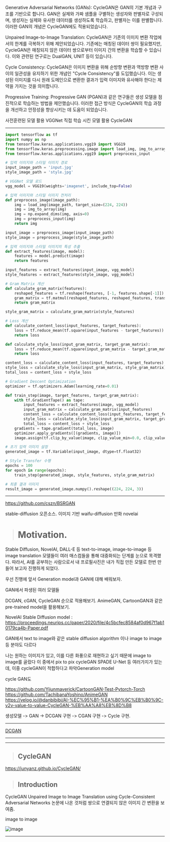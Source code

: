 Generative Adversarial Networks (GANs): CycleGAN은 GAN의 기본 개념과 구조를 기반으로 합니다. GAN은 실제와 가짜 샘플을 구별하는 생성자와 판별자로 구성되며, 생성자는 실제와 유사한 데이터를 생성하도록 학습하고, 판별자는 이를 판별합니다. 이러한 GAN의 개념은 CycleGAN에도 적용되었습니다.

Unpaired Image-to-Image Translation: CycleGAN은 기존의 이미지 변환 작업에서의 한계를 극복하기 위해 제안되었습니다. 기존에는 매칭된 데이터 쌍이 필요했지만, CycleGAN은 매칭되지 않은 데이터 쌍으로부터 이미지 간의 변환을 학습할 수 있습니다. 이와 관련된 연구로는 DualGAN, UNIT 등이 있습니다.

Cycle Consistency: CycleGAN은 이미지 변환을 위해 순방향 변환과 역방향 변환 사이의 일관성을 유지하기 위한 개념인 "Cycle Consistency"를 도입했습니다. 이는 생성된 이미지를 다시 원래 도메인으로 변환한 결과가 입력 이미지와 유사해야 한다는 제약을 가지는 것을 의미합니다.

Progressive Training: Progressive GAN (PGAN)과 같은 연구들은 생성 모델을 점진적으로 학습하는 방법을 제안했습니다. 이러한 접근 방식은 CycleGAN의 학습 과정을 개선하고 안정성을 향상시키는 데 도움이 되었습니다.


사전훈련된 모델 활용 VGGNet
직접 학습 시킨 모델 활용 CycleGAN

---
```python
import tensorflow as tf
import numpy as np
from tensorflow.keras.applications.vgg19 import VGG19
from tensorflow.keras.preprocessing.image import load_img, img_to_array
from tensorflow.keras.applications.vgg19 import preprocess_input

# 입력 이미지와 스타일 이미지 경로
input_image_path = 'input.jpg'
style_image_path = 'style.jpg'

# VGGNet 모델 로드
vgg_model = VGG19(weights='imagenet', include_top=False)

# 입력 이미지와 스타일 이미지 전처리
def preprocess_image(image_path):
    img = load_img(image_path, target_size=(224, 224))
    img = img_to_array(img)
    img = np.expand_dims(img, axis=0)
    img = preprocess_input(img)
    return img

input_image = preprocess_image(input_image_path)
style_image = preprocess_image(style_image_path)

# 입력 이미지와 스타일 이미지의 특성 추출
def extract_features(image, model):
    features = model.predict(image)
    return features

input_features = extract_features(input_image, vgg_model)
style_features = extract_features(style_image, vgg_model)

# Gram Matrix 계산
def calculate_gram_matrix(features):
    reshaped_features = tf.reshape(features, [-1, features.shape[-1]])
    gram_matrix = tf.matmul(reshaped_features, reshaped_features, transpose_a=True)
    return gram_matrix

style_gram_matrix = calculate_gram_matrix(style_features)

# Loss 계산
def calculate_content_loss(input_features, target_features):
    loss = tf.reduce_mean(tf.square(input_features - target_features))
    return loss

def calculate_style_loss(input_gram_matrix, target_gram_matrix):
    loss = tf.reduce_mean(tf.square(input_gram_matrix - target_gram_matrix))
    return loss

content_loss = calculate_content_loss(input_features, target_features)
style_loss = calculate_style_loss(input_gram_matrix, style_gram_matrix)
total_loss = content_loss + style_loss

# Gradient Descent Optimization
optimizer = tf.optimizers.Adam(learning_rate=0.01)

def train_step(image, target_features, target_gram_matrix):
    with tf.GradientTape() as tape:
        input_features = extract_features(image, vgg_model)
        input_gram_matrix = calculate_gram_matrix(input_features)
        content_loss = calculate_content_loss(input_features, target_features)
        style_loss = calculate_style_loss(input_gram_matrix, target_gram_matrix)
        total_loss = content_loss + style_loss
    gradients = tape.gradient(total_loss, image)
    optimizer.apply_gradients([(gradients, image)])
    image.assign(tf.clip_by_value(image, clip_value_min=0.0, clip_value_max=255.0))

# 초기 입력 이미지 설정
generated_image = tf.Variable(input_image, dtype=tf.float32)

# Style Transfer 수행
epochs = 100
for epoch in range(epochs):
    train_step(generated_image, style_features, style_gram_matrix)

# 최종 결과 이미지
result_image = generated_image.numpy().reshape((224, 224, 3))
```
---
<!-- 흑백사진 컬러고화질 사진으로 변환. -->
https://github.com/cszn/BSRGAN

stable-diffusion 오픈소스. 이미지 기반
waifu-diffusion 만화 
novelai


> # Motivation.

Stable Diffusion, NovelAI, DALL-E 등 text-to-image, image-to-image 등 image translation 모델들이 여러 매스컴들을 통해 대중화되는 단계를 눈으로 목격했다. 따라서, AI를 공부하는 사람으로서 내 프로필사진은 내가 직접 만든 모델로 한번 만들어 보고자 진행하게 되었다.

우선 진행에 앞서 Generation model과 GAN에 대해 배워보자.

GAN에서 파생된 여러 모델들 

DCGAN, cGAN, CycleGAN 순으로 적용해보기.
AnimeGAN, CartoonGAN과 같은 pre-trained model을 활용해보기.

NovelAI
Stable Diffusion model : https://proceedings.neurips.cc/paper/2020/file/4c5bcfec8584af0d967f1ab10179ca4b-Paper.pdf

GAN에서 text to image와 같은 stable diffusion algorithm 이나
image to image 등 분야도 다르다

나는 원하는 이미지가 있고, 이를 다른 화풍으로 재현하고 싶기 때문에
image to image를 골랐다 
이 중에서 
pix to pix
cycleGAN
SPADE
U-Net 
등 여러가지가 있는데, 이중 cycleGAN이 적합하다고 파악Generation model

cycle GAN도  

https://github.com/Yijunmaverick/CartoonGAN-Test-Pytorch-Torch
https://github.com/TachibanaYoshino/AnimeGAN
https://velog.io/@danbibibi/AI-%EC%95%B1-%EA%B0%9C%EB%B0%9C-v2v-value-to-value-CycleGAN-%EB%AA%A8%EB%8D%B8


생성모델 -> GAN -> DCGAN 구현 -> CGAN 구현 -> Cycle 구현.



---
[DCGAN](https://deep-learning-study.tistory.com/642)







---






---

> ## CycleGAN

https://junyanz.github.io/CycleGAN/

> ## Introduction

CycleGAN
Unpaired Image to Image Translation using Cycle-Consistent Adversarial Networks 논문에 나온 것처럼 쌍으로 연결되지 않은 이미지 간 변환을 보여줌.

image to image

![image](https://www.tensorflow.org/static/tutorials/generative/images/cyclegan_model.png?hl=ko)



---


